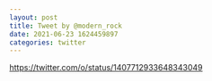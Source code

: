 ```yaml
--- 
layout: post 
title: Tweet by @modern_rock 
date: 2021-06-23 1624459897 
categories: twitter 
--- 
```

https://twitter.com/o/status/1407712933648343049